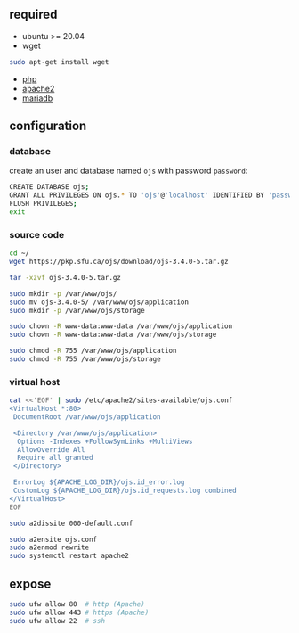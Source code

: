 ## required

- ubuntu >= 20.04
- wget

```sh
sudo apt-get install wget
```

- [php](./php.md)
- [apache2](./apache2.md)
- [mariadb](./mariadb.md)

## configuration

### database

create an user and database named `ojs` with password `password`:

```sh
CREATE DATABASE ojs;
GRANT ALL PRIVILEGES ON ojs.* TO 'ojs'@'localhost' IDENTIFIED BY 'password';
FLUSH PRIVILEGES;
exit
```

### source code

```sh
cd ~/
wget https://pkp.sfu.ca/ojs/download/ojs-3.4.0-5.tar.gz

tar -xzvf ojs-3.4.0-5.tar.gz

sudo mkdir -p /var/www/ojs/
sudo mv ojs-3.4.0-5/ /var/www/ojs/application   
sudo mkdir -p /var/www/ojs/storage

sudo chown -R www-data:www-data /var/www/ojs/application
sudo chown -R www-data:www-data /var/www/ojs/storage

sudo chmod -R 755 /var/www/ojs/application
sudo chmod -R 755 /var/www/ojs/storage
```

### virtual host

```sh
cat <<'EOF' | sudo /etc/apache2/sites-available/ojs.conf
<VirtualHost *:80>
 DocumentRoot /var/www/ojs/application

 <Directory /var/www/ojs/application>
  Options -Indexes +FollowSymLinks +MultiViews
  AllowOverride All
  Require all granted
 </Directory>

 ErrorLog ${APACHE_LOG_DIR}/ojs.id_error.log
 CustomLog ${APACHE_LOG_DIR}/ojs.id_requests.log combined
</VirtualHost>
EOF

sudo a2dissite 000-default.conf

sudo a2ensite ojs.conf
sudo a2enmod rewrite
sudo systemctl restart apache2
```

## expose

```sh
sudo ufw allow 80  # http (Apache)
sudo ufw allow 443 # https (Apache)
sudo ufw allow 22  # ssh
 ```
